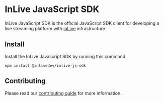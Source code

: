 # InLive JavaScript SDK
InLive JavaScript SDK is the official JavaScript SDK client for developing a live streaming platform with [inLive](https://inlive.app) infrastructure.

## Install
Install the InLive Javascript SDK  by running this command
```
npm install @inlivedev/inlive-js-sdk
```

## Contributing
Please read our [contributing guide](CONTRIBUTING.md) for more information.
